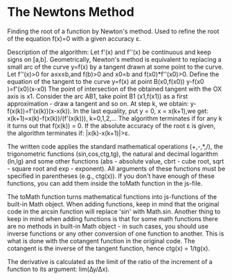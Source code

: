 # The Newtons Method
Finding the root of a function by Newton's method.
Used to refine the root of the equation f(x)=0 with a given accuracy ε.

Description of the algorithm:
Let f'(x) and f''(x) be continuous and keep signs on [a,b]. Geometrically, Newton's method is equivalent to replacing a small arc of the curve y=f(x) by a tangent drawn at some point to the curve.
Let f''(x)>0 for a≤x≤b,and f(b)>0 and
x0=b and f(x0)*f''(x0)>0.
Define the equation of the tangent to the curve y=f(x) at point B(x0,f(x0))
y-f(x0 )=f'(x0)(x-x0)
The point of intersection of the obtained tangent with the OX axis is x1.
Consider the arc AB1, take point B1 (x1,f(x1)) as a first approximation - draw a tangent and so on. At step k, we obtain:
y-f(x(k))=f'(x(k))(x-x(k)).
In the last equality, put y = 0, x = x(k+1),we get:
x(k+1)=x(k)-f(x(k))/(f'(x(k))), k=0,1,2,...
The algorithm terminates if for any k it turns out that f(x(k)) = 0. If the absolute accuracy of the root ε is given, the algorithm terminates if:
|x(k)-x(k+1)|>ε.

The written code applies the standard mathematical operations (+,-,*,/), the trigonometric functions (sin,cos,ctg,tg), the natural and decimal logarithm (ln,lg) and some other functions (abs - absolute value, cbrt - cube root, sqrt - square root and exp - exponent). All arguments of these functions must be specified in parentheses (e.g., ctg(x)). If you don't have enough of these functions, you can add them inside the toMath function in the js-file.

The toMath function turns mathematical functions into js-functions of the built-in Math object. When adding functions, keep in mind that the original code in the arcsin function will replace 'sin' with Math.sin. Another thing to keep in mind when adding functions is that for some math functions there are no methods in built-in Math object - in such cases, you should use inverse functions or any other conversion of one function to another. This is what is done with the cotangent function in the original code. The cotangent is the inverse of the tangent function, hence ctg(x) = 1/tg(x).

The derivative is calculated as the limit of the ratio of the increment of a function to its argument: lim(∆y/∆x).

